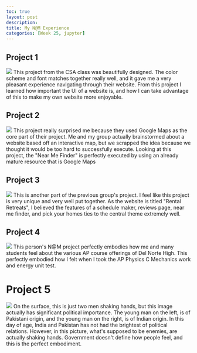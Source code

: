 ```yaml
---
toc: true
layout: post
description: 
title: My N@M Experience
categories: [Week 25, jupyter]
---
```


## Project 1
![]({{site.baseurl}}/images/linda.png)
This project from the CSA class was beautifully designed. The color scheme and font matches together really well, and it gave me a very pleasant experience navigating through their website. From this project I learned how important the UI of a website is, and how I can take advantage of this to make my own website more enjoyable. 

## Project 2
![]({{site.baseurl}}/images/maps.png)
This project really surprised me because they used Google Maps as the core part of their project. Me and my group actually brainstormed about a website based off an interactive map, but we scrapped the idea because we thought it would be too hard to successfully execute. Looking at this project, the "Near Me Finder" is perfectly executed by using an already mature resource that is Google Maps

## Project 3
![]({{site.baseurl}}/images/schedule.png)
This is another part of the previous group's project. I feel like this project is very unique and very well put together. As the website is titled "Rental Retreats", I believed the features of a schedule maker, reviews page, near me finder, and pick your homes ties to the central theme extremely well. 

## Project 4
![]({{site.baseurl}}/images/mefr.png)
This person's N@M project perfectly embodies how me and many students feel about the various AP course offerings of Del Norte High. This perfectly embodied how I felt when I took the AP Physics C Mechanics work and energy unit test. 

# Project 5
![]({{site.baseurl}}/images/indiapakistan.png)
On the surface, this is just two men shaking hands, but this image actually has significant political importance. The young man on the left, is of Pakistani origin, and the young man on the right, is of Indian origin. In this day of age, India and Pakistan has not had the brightest of political relations. However, in this picture, what's supposed to be enemies, are actually shaking hands. Government doesn't define how people feel, and this is the perfect embodiment.
